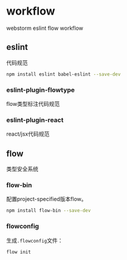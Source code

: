 # workflow

webstorm eslint flow workflow

## eslint

代码规范

```bash
npm install eslint babel-eslint --save-dev
```

### eslint-plugin-flowtype

flow类型标注代码规范

### eslint-plugin-react

react/jsx代码规范

## flow

类型安全系统

### flow-bin

配置project-specified版本flow。

```bash
npm install flow-bin --save-dev
```

### flowconfig

生成`.flowconfig`文件：

```
flow init
```
